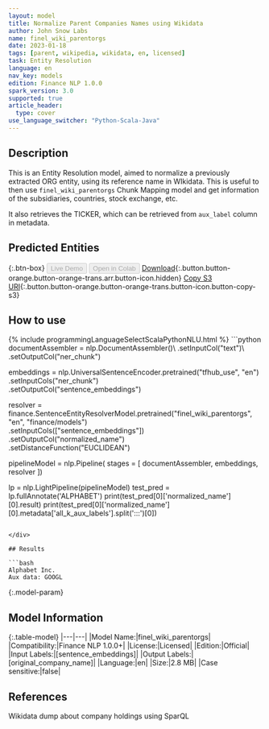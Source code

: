 ```yaml
---
layout: model
title: Normalize Parent Companies Names using Wikidata
author: John Snow Labs
name: finel_wiki_parentorgs
date: 2023-01-18
tags: [parent, wikipedia, wikidata, en, licensed]
task: Entity Resolution
language: en
nav_key: models
edition: Finance NLP 1.0.0
spark_version: 3.0
supported: true
article_header:
  type: cover
use_language_switcher: "Python-Scala-Java"
---
```


## Description

This is an Entity Resolution model, aimed to normalize a previously extracted ORG entity, using its reference name in WIkidata. This is useful to then use `finel_wiki_parentorgs` Chunk Mapping model and get information of the subsidiaries, countries, stock exchange, etc.

It also retrieves the TICKER, which can be retrieved from `aux_label` column in metadata.

## Predicted Entities



{:.btn-box}
<button class="button button-orange" disabled>Live Demo</button>
<button class="button button-orange" disabled>Open in Colab</button>
[Download](https://s3.amazonaws.com/auxdata.johnsnowlabs.com/finance/models/finel_wiki_parentorgs_en_1.0.0_3.0_1674038525188.zip){:.button.button-orange.button-orange-trans.arr.button-icon.hidden}
[Copy S3 URI](s3://auxdata.johnsnowlabs.com/finance/models/finel_wiki_parentorgs_en_1.0.0_3.0_1674038525188.zip){:.button.button-orange.button-orange-trans.button-icon.button-copy-s3}

## How to use



<div class="tabs-box" markdown="1">
{% include programmingLanguageSelectScalaPythonNLU.html %}
```python
documentAssembler = nlp.DocumentAssembler()\
      .setInputCol("text")\
      .setOutputCol("ner_chunk")

embeddings = nlp.UniversalSentenceEncoder.pretrained("tfhub_use", "en") \
      .setInputCols("ner_chunk") \
      .setOutputCol("sentence_embeddings")
    
resolver = finance.SentenceEntityResolverModel.pretrained("finel_wiki_parentorgs", "en", "finance/models")\
      .setInputCols(["sentence_embeddings"]) \
      .setOutputCol("normalized_name")\
      .setDistanceFunction("EUCLIDEAN")

pipelineModel = nlp.Pipeline(
      stages = [
          documentAssembler,
          embeddings,
          resolver
      ])

lp = nlp.LightPipeline(pipelineModel)
test_pred = lp.fullAnnotate('ALPHABET')
print(test_pred[0]['normalized_name'][0].result)
print(test_pred[0]['normalized_name'][0].metadata['all_k_aux_labels'].split(':::')[0])
```

</div>

## Results

```bash
Alphabet Inc.
Aux data: GOOGL
```

{:.model-param}
## Model Information

{:.table-model}
|---|---|
|Model Name:|finel_wiki_parentorgs|
|Compatibility:|Finance NLP 1.0.0+|
|License:|Licensed|
|Edition:|Official|
|Input Labels:|[sentence_embeddings]|
|Output Labels:|[original_company_name]|
|Language:|en|
|Size:|2.8 MB|
|Case sensitive:|false|

## References

Wikidata dump about company holdings using SparQL

